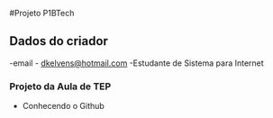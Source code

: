 #Projeto P1BTech

## Dados do criador
-email - dkelvens@hotmail.com
-Estudante de Sistema para Internet

### Projeto da Aula de TEP
- Conhecendo o Github
